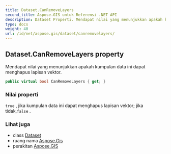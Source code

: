 ```yaml
---
title: Dataset.CanRemoveLayers
second_title: Aspose.GIS untuk Referensi .NET API
description: Dataset Properti. Mendapat nilai yang menunjukkan apakah kumpulan data ini dapat menghapus lapisan vektor.
type: docs
weight: 40
url: /id/net/aspose.gis/dataset/canremovelayers/
---
```

## Dataset.CanRemoveLayers property

Mendapat nilai yang menunjukkan apakah kumpulan data ini dapat menghapus lapisan vektor.

```csharp
public virtual bool CanRemoveLayers { get; }
```

### Nilai properti

`true` , jika kumpulan data ini dapat menghapus lapisan vektor; jika tidak,`false` .

### Lihat juga

* class [Dataset](../)
* ruang nama [Aspose.Gis](../../dataset/)
* perakitan [Aspose.GIS](../../../)


